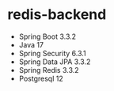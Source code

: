 # redis-backend

- Spring Boot 3.3.2
- Java 17
- Spring Security 6.3.1
- Spring Data JPA 3.3.2
- Spring Redis 3.3.2
- Postgresql 12
